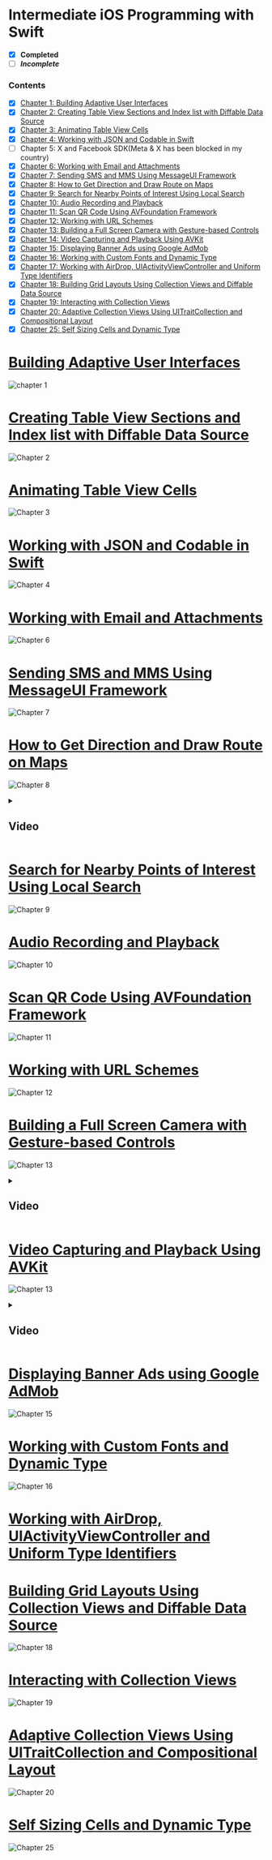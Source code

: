 # Intermediate iOS Programming with Swift
 
 - [x] **Completed**
 - [ ] ***Incomplete***

  ### Contents  
- [x] [Chapter 1: Building Adaptive User Interfaces](#1)  
- [x] [Chapter 2: Creating Table View Sections and Index list with Diffable Data Source](#2)
- [x] [Chapter 3: Animating Table View Cells](#3)
- [x] [Chapter 4: Working with JSON and Codable in Swift](#4)
- [ ] Chapter 5: X and Facebook SDK(Meta & X has been blocked in my country)
- [x] [Chapter 6: Working with Email and Attachments](#6)
- [x] [Chapter 7: Sending SMS and MMS Using MessageUI Framework](#7)
- [x] [Chapter 8: How to Get Direction and Draw Route on Maps](#8)
- [x] [Chapter 9: Search for Nearby Points of Interest Using Local Search](#9)
- [x] [Chapter 10: Audio Recording and Playback](#10)
- [x] [Chapter 11: Scan QR Code Using AVFoundation Framework](#11)
- [x] [Chapter 12: Working with URL Schemes](#12)
- [x] [Chapter 13: Building a Full Screen Camera with Gesture-based Controls](#13)
- [x] [Chapter 14: Video Capturing and Playback Using AVKit](#14)
- [x] [Chapter 15: Displaying Banner Ads using Google AdMob](#15)
- [x] [Chapter 16: Working with Custom Fonts and Dynamic Type](#16)
- [x] [Chapter 17: Working with AirDrop, UIActivityViewController and Uniform Type Identifiers](#17)
- [x] [Chapter 18: Building Grid Layouts Using Collection Views and Diffable Data Source](#18)
- [x] [Chapter 19: Interacting with Collection Views](#19)
- [x] [Chapter 20: Adaptive Collection Views Using UITraitCollection and Compositional Layout](#20)
- [x] [Chapter 25: Self Sizing Cells and Dynamic Type](#25)
<a name="1"></a>
# [Building Adaptive User Interfaces](https://github.com/mrgsdev/AppCoda/tree/main/UIKit/Intermediate%20iOS%20Programming%20with%20Swift/Adaptive%20User%20Interfaces)
![chapter 1](https://github.com/mrgsdev/AppCoda/assets/157994617/7adcbfad-bb13-4309-8057-08492eb7a96d)
##
<a name="2"></a>
# [Creating Table View Sections and Index list with Diffable Data Source](https://github.com/mrgsdev/AppCoda/tree/main/UIKit/Intermediate%20iOS%20Programming%20with%20Swift/Chapter%202)
![Chapter 2](https://github.com/mrgsdev/AppCoda/assets/157994617/010f00e1-c78d-4c04-b289-53036e8619bb)
##
<a name="3"></a>
# [Animating Table View Cells](https://github.com/mrgsdev/AppCoda/tree/main/UIKit/Intermediate%20iOS%20Programming%20with%20Swift/Chapter%203) 
![Chapter 3](https://github.com/mrgsdev/AppCoda/assets/157994617/9513c049-51b2-4d32-98b5-b3690ce68d9c)
##

<a name="4"></a>
# [Working with JSON and Codable in Swift](https://github.com/mrgsdev/AppCoda/tree/main/UIKit/Intermediate%20iOS%20Programming%20with%20Swift/Chapter%204) 
![Chapter 4](https://github.com/mrgsdev/AppCoda/assets/157994617/cd15c0a9-a3e3-4828-8b87-5dd23bd70b5f)
##

<a name="6"></a>
# [Working with Email and Attachments](https://github.com/mrgsdev/AppCoda/tree/main/UIKit/Intermediate%20iOS%20Programming%20with%20Swift/Chapter%206) 
![Chapter 6](https://github.com/mrgsdev/AppCoda/assets/157994617/c97c5c6b-be8d-421e-ba6c-62b0133e8f3f)
##
<a name="7"></a>
# [Sending SMS and MMS Using MessageUI Framework](https://github.com/mrgsdev/AppCoda/tree/main/UIKit/Intermediate%20iOS%20Programming%20with%20Swift/Chapter%207) 
![Chapter 7](https://github.com/mrgsdev/AppCoda/assets/157994617/3f46b459-6d95-4ded-92df-b25937b43671)
##
<a name="8"></a>
# [How to Get Direction and Draw Route on Maps](https://github.com/mrgsdev/AppCoda/tree/main/UIKit/Intermediate%20iOS%20Programming%20with%20Swift/Chapter%208) 
![Chapter 8](https://github.com/mrgsdev/AppCoda/assets/157994617/4f0e1a8f-8e78-4e6b-bdce-9b9563efc3e1)
<details>
<summary><h2>Video</h2></summary>
 <div  align="center">
    <img src="https://github.com/mrgsdev/AppCoda/assets/157994617/6b642888-8c60-463d-8905-faeb16b81198" alt="First" width="250">
    <img src="https://github.com/mrgsdev/AppCoda/assets/157994617/e6bb09f4-7fac-4003-ad38-b69c2f9402fc" alt="Second" width="250">
    <img src="https://github.com/mrgsdev/AppCoda/assets/157994617/6efba5c5-a560-420b-91cf-8118c9555363" alt="Third" width="250">
</div>  
</details>
 
##

<a name="9"></a>
# [Search for Nearby Points of Interest Using Local Search](https://github.com/mrgsdev/AppCoda/tree/main/UIKit/Intermediate%20iOS%20Programming%20with%20Swift/Chapter%209) 
![Chapter 9](https://github.com/mrgsdev/AppCoda/assets/157994617/e0e5d2b0-4312-438e-b4ad-68bdeff53626)
##
<a name="10"></a>
# [Audio Recording and Playback](https://github.com/mrgsdev/AppCoda/tree/main/UIKit/Intermediate%20iOS%20Programming%20with%20Swift/Chapter%2010) 
![Chapter 10](https://github.com/mrgsdev/AppCoda/assets/157994617/552c04c4-6a81-41d4-8cc6-9a4e3780ea41)
##
<a name="11"></a>
# [Scan QR Code Using AVFoundation Framework](https://github.com/mrgsdev/AppCoda/tree/main/UIKit/Intermediate%20iOS%20Programming%20with%20Swift/Chapter%2011) 
![Chapter 11](https://github.com/mrgsdev/AppCoda/assets/157994617/d0c9a39f-1473-4ee4-ba20-520d068efc59)
##
<a name="12"></a>
# [Working with URL Schemes](https://github.com/mrgsdev/AppCoda/tree/main/UIKit/Intermediate%20iOS%20Programming%20with%20Swift/Chapter%2012)  
![Chapter 12](https://github.com/mrgsdev/AppCoda/assets/157994617/5e8499f3-4bce-49e7-91f1-f372e25cd445)
##
<a name="13"></a>
# [Building a Full Screen Camera with Gesture-based Controls](https://github.com/mrgsdev/AppCoda/tree/main/UIKit/Intermediate%20iOS%20Programming%20with%20Swift/Chapter%2013) 
![Chapter 13](https://github.com/mrgsdev/AppCoda/assets/157994617/1bd64dc9-a8ae-44a2-b886-7f407fc8c7be)
<details>
<summary><h2>Video</h2></summary>
 <div  align="center">
    <img src="https://github.com/mrgsdev/AppCoda/assets/157994617/9da90c4e-da50-4f9f-9218-1ae935031a5f" alt="First" width="250">
</div>  
</details> 

##
<a name="14"></a>
# [Video Capturing and Playback Using AVKit](https://github.com/mrgsdev/AppCoda/tree/main/UIKit/Intermediate%20iOS%20Programming%20with%20Swift/Chapter%2013) 
![Chapter 13](https://github.com/mrgsdev/AppCoda/assets/157994617/0a3a3057-b4d7-456f-b17a-bcdfb76ae525)
<details>
<summary><h2>Video</h2></summary>
 <div  align="center">
    <img src="https://github.com/mrgsdev/AppCoda/assets/157994617/1ac4cacc-793e-427d-9ef6-0ba03aed6673" alt="First" width="250">
</div>  
</details> 

##
<a name="15"></a>
# [Displaying Banner Ads using Google AdMob](https://github.com/mrgsdev/AppCoda/tree/main/UIKit/Intermediate%20iOS%20Programming%20with%20Swift/Chapter%2015)  
![Chapter 15](https://github.com/mrgsdev/AppCoda/assets/157994617/46fcd5be-59ee-4df5-932a-de97be24d993)
##
<a name="16"></a>
# [Working with Custom Fonts and Dynamic Type](https://github.com/mrgsdev/AppCoda/tree/main/UIKit/Intermediate%20iOS%20Programming%20with%20Swift/Chapter%2016)  
![Chapter 16](https://github.com/mrgsdev/AppCoda/assets/157994617/381c5374-7890-4a6b-b5f4-70c87f37db55)
##
<a name="17"></a>
# [Working with AirDrop, UIActivityViewController and Uniform Type Identifiers](https://github.com/mrgsdev/AppCoda/tree/main/UIKit/Intermediate%20iOS%20Programming%20with%20Swift/Chapter%2017)  
##
<a name="18"></a>
# [Building Grid Layouts Using Collection Views and Diffable Data Source](https://github.com/mrgsdev/AppCoda/tree/main/UIKit/Intermediate%20iOS%20Programming%20with%20Swift/Chapter%2018)  
![Chapter 18](https://github.com/mrgsdev/AppCoda/assets/157994617/a2bdb61e-8353-439d-a3e8-94a3a545662d)
##
<a name="19"></a>
# [Interacting with Collection Views](https://github.com/mrgsdev/AppCoda/tree/main/UIKit/Intermediate%20iOS%20Programming%20with%20Swift/Chapter%2019)   
![Chapter 19](https://github.com/mrgsdev/AppCoda/assets/157994617/c4aee866-8a18-4cd6-a1fb-00ad93380f28)
## 
<a name="20"></a>
# [Adaptive Collection Views Using UITraitCollection and Compositional Layout](https://github.com/mrgsdev/AppCoda/tree/main/UIKit/Intermediate%20iOS%20Programming%20with%20Swift/Chapter%2020)  
![Chapter 20](https://github.com/mrgsdev/AppCoda/assets/157994617/60629eb3-1a7c-46b2-8874-e19b9f29f6ad)
##
<a name="25"></a>
# [Self Sizing Cells and Dynamic Type](https://github.com/mrgsdev/AppCoda/tree/main/UIKit/Intermediate%20iOS%20Programming%20with%20Swift/Chapter%2025)   
![Chapter 25](https://github.com/mrgsdev/AppCoda/assets/157994617/07cb6042-298b-40cd-b0c1-47c4b689c828)
##



